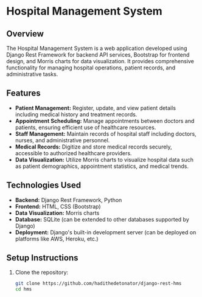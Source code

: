 # Hospital Management System

## Overview
The Hospital Management System is a web application developed using Django Rest Framework for backend API services, Bootstrap for frontend design, and Morris charts for data visualization. It provides comprehensive functionality for managing hospital operations, patient records, and administrative tasks.

## Features
- **Patient Management:** Register, update, and view patient details including medical history and treatment records.
- **Appointment Scheduling:** Manage appointments between doctors and patients, ensuring efficient use of healthcare resources.
- **Staff Management:** Maintain records of hospital staff including doctors, nurses, and administrative personnel.
- **Medical Records:** Digitize and store medical records securely, accessible to authorized healthcare providers.
- **Data Visualization:** Utilize Morris charts to visualize hospital data such as patient demographics, appointment statistics, and medical trends.

## Technologies Used
- **Backend:** Django Rest Framework, Python
- **Frontend:** HTML, CSS (Bootstrap)
- **Data Visualization:** Morris charts
- **Database:** SQLite (can be extended to other databases supported by Django)
- **Deployment:** Django's built-in development server (can be deployed on platforms like AWS, Heroku, etc.)

## Setup Instructions
1. Clone the repository:
   ```bash
   git clone https://github.com/hadithedetonator/django-rest-hms
   cd hms
